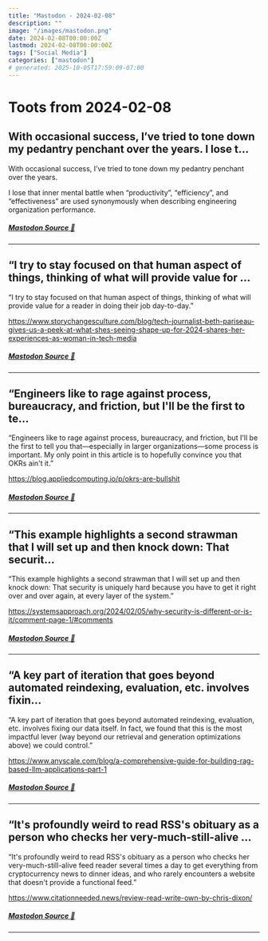 ```yaml
---
title: "Mastodon - 2024-02-08"
description: ""
image: "/images/mastodon.png"
date: 2024-02-08T00:00:00Z
lastmod: 2024-02-08T00:00:00Z
tags: ["Social Media"]
categories: ["mastodon"]
# generated: 2025-10-05T17:59:09-07:00
---
```


# Toots from 2024-02-08

## With occasional success, I’ve tried to tone down my pedantry penchant over the years.  I lose t...

With occasional success, I’ve tried to tone down my pedantry penchant over the years.

I lose that inner mental battle when “productivity”, “efficiency”, and “effectiveness” are used synonymously when describing engineering organization performance.

##### [Mastodon Source 🐘](https://hachyderm.io/@mweagle/111897905640902929)

---

## “I try to stay focused on that human aspect of things, thinking of what will provide value for ...

“I try to stay focused on that human aspect of things, thinking of what will provide value for a reader in doing their job day-to-day.”

<https://www.storychangesculture.com/blog/tech-journalist-beth-pariseau-gives-us-a-peek-at-what-shes-seeing-shape-up-for-2024-shares-her-experiences-as-woman-in-tech-media>

##### [Mastodon Source 🐘](https://hachyderm.io/@mweagle/111894654496907856)

---

## “Engineers like to rage against process, bureaucracy, and friction, but I'll be the first to te...

“Engineers like to rage against process, bureaucracy, and friction, but I'll be the first to tell you that—especially in larger organizations—some process is important. My only point in this article is to hopefully convince you that OKRs ain't it.”

<https://blog.appliedcomputing.io/p/okrs-are-bullshit>

##### [Mastodon Source 🐘](https://hachyderm.io/@mweagle/111894622695413813)

---

## “This example highlights a second strawman that I will set up and then knock down: That securit...

“This example highlights a second strawman that I will set up and then knock down: That security is uniquely hard because you have to get it right over and over again, at every layer of the system.”

<https://systemsapproach.org/2024/02/05/why-security-is-different-or-is-it/comment-page-1/#comments>

##### [Mastodon Source 🐘](https://hachyderm.io/@mweagle/111894597780417228)

---

## “A key part of iteration that goes beyond automated reindexing, evaluation, etc. involves fixin...

“A key part of iteration that goes beyond automated reindexing, evaluation, etc. involves fixing our data itself. In fact, we found that this is the most impactful lever (way beyond our retrieval and generation optimizations above) we could control.”

<https://www.anyscale.com/blog/a-comprehensive-guide-for-building-rag-based-llm-applications-part-1>

##### [Mastodon Source 🐘](https://hachyderm.io/@mweagle/111894571409231998)

---

## “It's profoundly weird to read RSS's obituary as a person who checks her very-much-still-alive ...

“It's profoundly weird to read RSS's obituary as a person who checks her very-much-still-alive feed reader several times a day to get everything from cryptocurrency news to dinner ideas, and who rarely encounters a website that doesn't provide a functional feed.”

<https://www.citationneeded.news/review-read-write-own-by-chris-dixon/>

##### [Mastodon Source 🐘](https://hachyderm.io/@mweagle/111894495062757311)

---

